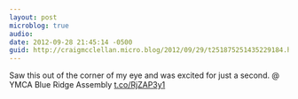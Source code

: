 ```yaml
---
layout: post
microblog: true
audio: 
date: 2012-09-28 21:45:14 -0500
guid: http://craigmcclellan.micro.blog/2012/09/29/t251875251435229184.html
---
```

Saw this out of the corner of my eye and was excited for just a second.   @ YMCA Blue Ridge Assembly [t.co/RjZAP3y1](http://t.co/RjZAP3y1)
